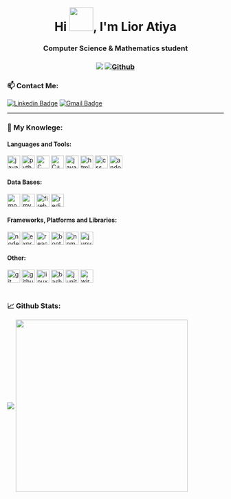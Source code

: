 <h1 align="center">Hi <img src="https://github.com/NoobMahbub/NoobMahbub/blob/main/Wave.gif" height="55px" width="55px">, I'm Lior Atiya</h1>
<h3 align="center">

Computer Science & Mathematics student
  
<h3 align="center"> 
  
![](https://visitor-badge.laobi.icu/badge?page_id=LiorAtiya.LiorAtiya) 
[![Github](https://img.shields.io/github/followers/LiorAtiya?label=Followers&style=social)](https://github.com/LiorAtiya) 
  
</h3>

<h3> 📫 Contact Me:</h3>

[![Linkedin Badge](https://img.shields.io/badge/-Linkedin-blue?style=flat-square&logo=Linkedin&logoColor=white&link=http://www.linkedin.com/in/eyalevi/)](https://www.linkedin.com/in/lior-atiya-136925163/)
[![Gmail Badge](https://img.shields.io/badge/-lior4007@gmail.com-c14438?style=flat-square&logo=Gmail&logoColor=white&link=mailto:happyeyal@gmail.com)](mailto:lior4007@gmail.com)

<hr>
  
  <h3> 🔬 My Knowlege:</h3>
<h4 align="left">Languages and Tools:</h4>
<p align="left"> 
<span>
    <img src="https://img.shields.io/badge/Java-ED8B00?style=for-the-badge&logo=java&logoColor=white" alt="java" height="30"/>
    <img src="https://img.shields.io/badge/Python-14354C?style=for-the-badge&logo=python&logoColor=white" alt="python" height="30"/>
    <img src="https://img.shields.io/badge/C-00599C?style=for-the-badge&logo=c&logoColor=white" alt="C" height="30"/>
    <img src="https://img.shields.io/badge/C%2B%2B-00599C?style=for-the-badge&logo=c%2B%2B&logoColor=white" alt="C++" height="30"/>
    <img src="https://img.shields.io/badge/JavaScript-F7DF1E?style=for-the-badge&logo=javascript&logoColor=black" alt="javaSqript" height="30"/>
    <img src="https://img.shields.io/badge/HTML5-E34F26?style=for-the-badge&logo=html5&logoColor=white" alt="html" height="30"/>
    <img src="https://img.shields.io/badge/CSS-239120?&style=for-the-badge&logo=css3&logoColor=white" alt="css" height="30"/>
    <img src="https://img.shields.io/badge/Android%20Studio-3DDC84.svg?style=for-the-badge&logo=android-studio&logoColor=white" alt="andoidStudio" height="30"/>
</span>

<h4 align="left">Data Bases:</h3>
<span>
    <img src="https://img.shields.io/badge/MongoDB-4EA94B?style=for-the-badge&logo=mongodb&logoColor=white" alt="mongoDB" height="30"/>
    <img src="https://img.shields.io/badge/MySQL-00000F?style=for-the-badge&logo=mysql&logoColor=white" alt="mySQL" height="30"/>
    <img src="https://img.shields.io/badge/firebase-ffca28?style=for-the-badge&logo=firebase&logoColor=black" alt="firebase" height="30"/>
    <img src="https://img.shields.io/badge/redis-%23DD0031.svg?style=for-the-badge&logo=redis&logoColor=white" alt="redis" height="30"/>
</span>

<h4 align="left">Frameworks, Platforms and Libraries:</h3>
<span>
   <img src="https://img.shields.io/badge/Node.js-43853D?style=for-the-badge&logo=node.js&logoColor=white" alt="nodeJS" height="30"/>
  <img src="https://img.shields.io/badge/express.js-%23404d59.svg?style=for-the-badge&logo=express&logoColor=%2361DAFB" alt="expressjs" height="30"/>
   <img src="https://img.shields.io/badge/React-20232A?style=for-the-badge&logo=react&logoColor=61DAFB" alt="react" height="30"/>
  <img src="https://img.shields.io/badge/Bootstrap-20232A?style=for-the-badge&logo=bootstrap&logoColor=61DAFB" alt="bootstrap" height="30"/>
    <img src="https://img.shields.io/badge/npm-CB3837?style=for-the-badge&logo=npm&logoColor=white" alt="npm" height="30"/>
  <img src="https://img.shields.io/badge/jupyter-FFA500?style=for-the-badge&logo=jupyter&logoColor=white" alt="jupyter" height="30"/>
</span>

<h4 align="left">Other:</h4>
<span>
    <img src="https://img.shields.io/badge/Git-F05032?style=for-the-badge&logo=git&logoColor=white" alt="git" height="30"/>
    <img src="https://img.shields.io/badge/GitHub-100000?style=for-the-badge&logo=github&logoColor=white" alt="github" height="30"/>
    <img src="https://img.shields.io/badge/Linux-FCC624?style=for-the-badge&logo=linux&logoColor=black" alt="linux" height="30"/>
  <img src="https://img.shields.io/badge/Bash-F05032?style=for-the-badge&logo=bash&logoColor=white" alt="bash" height="30"/>
    <img src="https://img.shields.io/badge/Junit5-25A162?style=for-the-badge&logo=junit5&logoColor=white" alt="junit" height="30"/>
    <img src="https://img.shields.io/badge/wireshark-%232671E5.svg?style=for-the-badge&logo=wireshark&logoColor=white" alt="wireshark" height="30"/>
</span>
</br></br>
</p>
<h3>📈 Github Stats:</h3>
  <span>
  <img align="center" src="https://github-readme-stats.vercel.app/api/top-langs/?username=LiorAtiya&theme=slateorange&layout=compact" />

  <img align="center" src="https://github-readme-stats.vercel.app/api?username=LiorAtiya&show_icons=true&theme=slateorange&layout=compact&line_height=20" width=400/>
  </span>
